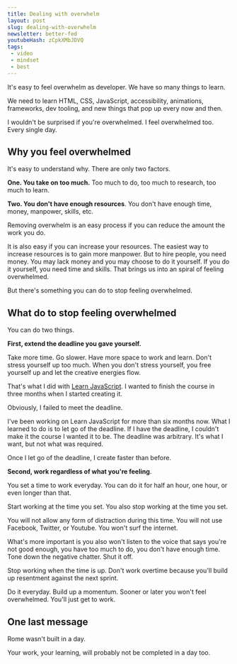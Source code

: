```yaml
---
title: Dealing with overwhelm
layout: post
slug: dealing-with-overwhelm
newsletter: better-fed
youtubeHash: zCpkXMbJDVQ
tags:
 - video
 - mindset
 - best
---
```


It's easy to feel overwhelm as developer. We have so many things to learn.

We need to learn HTML, CSS, JavaScript, accessibility, animations, frameworks, dev tooling, and new things that pop up every now and then.

I wouldn't be surprised if you're overwhelmed. I feel overwhelmed too. Every single day.

<!--more-->

## Why you feel overwhelmed

It's easy to understand why. There are only two factors.

**One. You take on too much.** Too much to do, too much to research, too much to learn.

**Two. You don't have enough resources**. You don't have enough time, money, manpower, skills, etc.

Removing overwhelm is an easy process if you can reduce the amount the work you do.

It is also easy if you can increase your resources. The easiest way to increase resources is to gain more manpower. But to hire people, you need money. You may lack money and you may choose to do it yourself. If you do it yourself, you need time and skills. That brings us into an spiral of feeling overwhelmed.

But there's something you can do to stop feeling overwhelmed.

## What do to stop feeling overwhelmed

You can do two things.

**First, extend the deadline you gave yourself.**

Take more time. Go slower. Have more space to work and learn. Don't stress yourself up too much. When you don't stress yourself, you free yourself up and let the creative energies flow.

That's what I did with [Learn JavaScript](https://learnjavascript.today). I wanted to finish the course in three months when I started creating it.

Obviously, I failed to meet the deadline.

I've been working on Learn JavaScript for more than six months now. What I learned to do is to let go of the deadline. If I have the deadline, I couldn't make it the course I wanted it to be. The deadline was arbitrary. It's what I want, but not what was required.

Once I let go of the deadline, I create faster than before.

**Second, work regardless of what you're feeling**.

You set a time to work everyday. You can do it for half an hour, one hour, or even longer than that.

Start working at the time you set. You also stop working at the time you set.

You will not allow any form of distraction during this time. You will not use Facebook, Twitter, or Youtube. You won't surf the internet.

What's more important is you also won't listen to the voice that says you're not good enough, you have too much to do, you don't have enough time. Tone down the negative chatter. Shut it off.

Stop working when the time is up. Don't work overtime because you'll build up resentment against the next sprint.

Do it everyday. Build up a momentum. Sooner or later you won't feel overwhelmed. You'll just get to work.

## One last message

Rome wasn't built in a day.

Your work, your learning, will probably not be completed in a day too.

